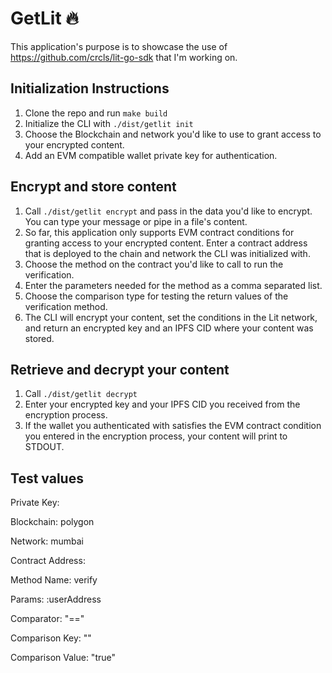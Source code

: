 # GetLit 🔥

This application's purpose is to showcase the use of
https://github.com/crcls/lit-go-sdk that I'm working on.

## Initialization Instructions

1. Clone the repo and run `make build`
2. Initialize the CLI with `./dist/getlit init`
3. Choose the Blockchain and network you'd like to use to grant access to
   your encrypted content.
4. Add an EVM compatible wallet private key for
   authentication.

## Encrypt and store content
1. Call `./dist/getlit encrypt` and pass in the data you'd like to
   encrypt. You can type your message or pipe in a file's content.
2. So far, this application only supports EVM contract conditions for
   granting access to your encrypted content. Enter a contract address
   that is deployed to the chain and network the CLI was initialized
   with.
3. Choose the method on the contract you'd like to call to run the
   verification.
4. Enter the parameters needed for the method as a comma separated list.
5. Choose the comparison type for testing the return values of the
   verification method.
6. The CLI will encrypt your content, set the conditions in the Lit
   network, and return an encrypted key and an IPFS CID where your
   content was stored.

## Retrieve and decrypt your content
1. Call `./dist/getlit decrypt`
2. Enter your encrypted key and your IPFS CID you received from the
   encryption process.
3. If the wallet you authenticated with satisfies the EVM contract
   condition you entered in the encryption process, your content will
   print to STDOUT.

## Test values

Private Key: 

Blockchain: polygon

Network: mumbai

Contract Address: 

Method Name: verify

Params: :userAddress

Comparator: "=="

Comparison Key: ""

Comparison Value: "true"

